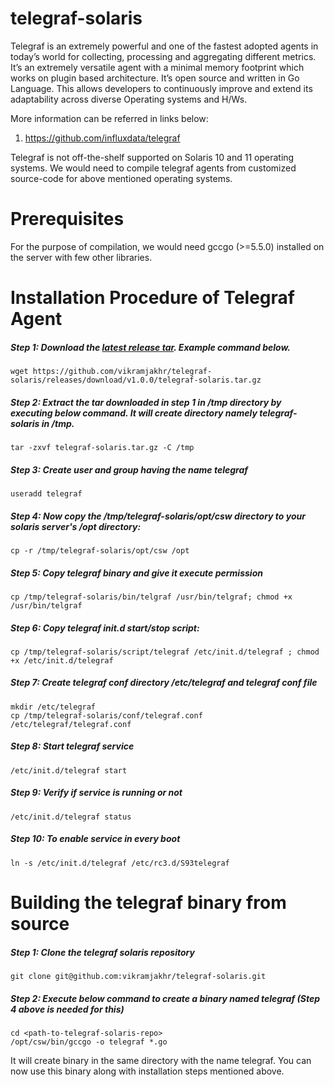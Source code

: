 # telegraf-solaris

Telegraf is an extremely powerful and one of the fastest adopted agents in today’s world for collecting,
processing and aggregating different metrics. It’s an extremely versatile agent with a minimal memory footprint
which works on plugin based architecture. It’s open source and written in Go Language. This allows
developers to continuously improve and extend its adaptability across diverse Operating systems and H/Ws.

More information can be referred in links below:
1. https://github.com/influxdata/telegraf

Telegraf is not off-the-shelf supported on Solaris 10 and 11 operating systems. We would need to compile telegraf​ agents from customized source-code for above mentioned operating systems.

# Prerequisites
For the purpose of compilation, we would need gccgo (>=5.5.0) installed on the server with few other libraries.

# Installation Procedure of Telegraf Agent
##### Step 1: Download the [latest release tar](https://github.com/vikramjakhr/telegraf-solaris/releases/latest). Example command below.
```
wget https://github.com/vikramjakhr/telegraf-solaris/releases/download/v1.0.0/telegraf-solaris.tar.gz
```

##### Step 2: Extract the tar downloaded in step 1 in /tmp directory by executing below command. It will create directory namely telegraf-solaris in /tmp. 
```
tar -zxvf telegraf-solaris.tar.gz -C /tmp
```
##### Step 3: Create user and group having the name telegraf
```
useradd telegraf
```
##### Step 4: Now copy the /tmp/telegraf-solaris/opt/csw directory to your solaris server's /opt directory:
``` 
cp -r /tmp/telegraf-solaris/opt/csw /opt
```  
##### Step 5: Copy telegraf binary and give it execute permission
```
cp /tmp/telegraf-solaris/bin/telgraf /usr/bin/telgraf; chmod +x /usr/bin/telgraf
```
##### Step 6: Copy telegraf init.d start/stop script:
```
cp /tmp/telegraf-solaris/script/telegraf /etc/init.d/telegraf ; chmod +x /etc/init.d/telegraf
```  
##### Step 7: Create telegraf conf directory /etc/telegraf and telegraf conf file
```
mkdir /etc/telegraf
cp /tmp/telegraf-solaris/conf/telegraf.conf /etc/telegraf/telegraf.conf
```  
##### Step 8: Start telegraf service
```
/etc/init.d/telegraf start
```  
##### Step 9: Verify if service is running or not
```
/etc/init.d/telegraf status
```  
##### Step 10: To enable service in every boot
```
ln -s /etc/init.d/telegraf /etc/rc3.d/S93telegraf
```  

# Building the telegraf binary from source
##### Step 1: Clone the telegraf solaris repository
```
git clone git@github.com:vikramjakhr/telegraf-solaris.git
```
##### Step 2: Execute below command to create a binary named telegraf (Step 4 above is needed for this)
```
cd <path-to-telegraf-solaris-repo>
/opt/csw/bin/gccgo -o telegraf *.go
```
It will create binary in the same directory with the name telegraf. You can now use this binary along with installation steps mentioned above.
